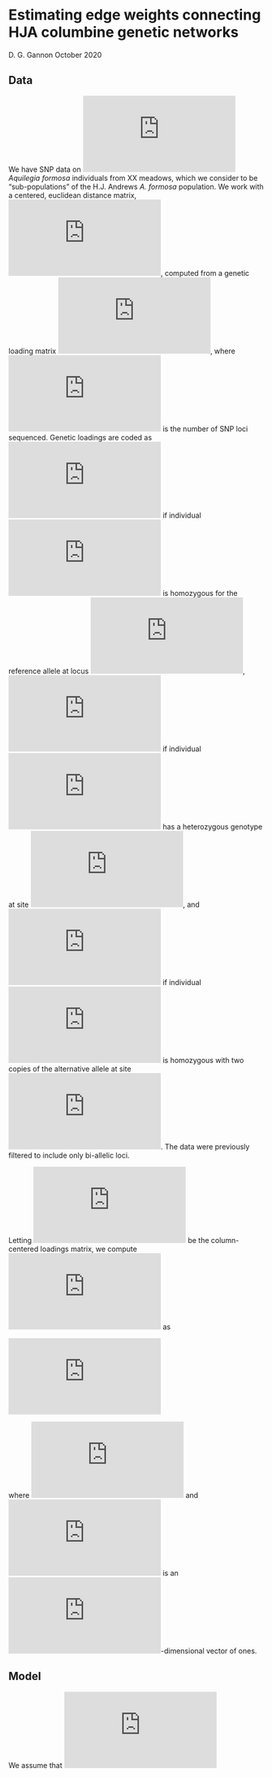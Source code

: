 Estimating edge weights connecting HJA columbine genetic networks
================
D. G. Gannon
October 2020

## Data

We have SNP data on
![n=192](https://latex.codecogs.com/png.latex?n%3D192 "n=192")
*Aquilegia formosa* individuals from XX meadows, which we consider to be
“sub-populations” of the H.J. Andrews *A. formosa* population. We work
with a centered, euclidean distance matrix, ![{\\bf D}\_{(n\\times
n)}](https://latex.codecogs.com/png.latex?%7B%5Cbf%20D%7D_%7B%28n%5Ctimes%20n%29%7D
"{\\bf D}_{(n\\times n)}"), computed from a genetic loading matrix
![{\\bf L}\_{(n\\times
\\ell)}](https://latex.codecogs.com/png.latex?%7B%5Cbf%20L%7D_%7B%28n%5Ctimes%20%5Cell%29%7D
"{\\bf L}_{(n\\times \\ell)}"), where
![\\ell](https://latex.codecogs.com/png.latex?%5Cell "\\ell") is the
number of SNP loci sequenced. Genetic loadings are coded as ![{\\bf
L}\_{ik}
= 0](https://latex.codecogs.com/png.latex?%7B%5Cbf%20L%7D_%7Bik%7D%20%3D%200
"{\\bf L}_{ik} = 0") if individual
![i](https://latex.codecogs.com/png.latex?i "i") is homozygous for the
reference allele at locus ![k](https://latex.codecogs.com/png.latex?k
"k"), ![{\\bf
L}\_{ik}=1](https://latex.codecogs.com/png.latex?%7B%5Cbf%20L%7D_%7Bik%7D%3D1
"{\\bf L}_{ik}=1") if individual
![i](https://latex.codecogs.com/png.latex?i "i") has a heterozygous
genotype at site ![k](https://latex.codecogs.com/png.latex?k "k"), and
![{\\bf
L}\_{ik}=2](https://latex.codecogs.com/png.latex?%7B%5Cbf%20L%7D_%7Bik%7D%3D2
"{\\bf L}_{ik}=2") if individual
![i](https://latex.codecogs.com/png.latex?i "i") is homozygous with two
copies of the alternative allele at site
![k](https://latex.codecogs.com/png.latex?k "k"). The data were
previously filtered to include only bi-allelic loci.

Letting ![\\tilde{\\bf
L}](https://latex.codecogs.com/png.latex?%5Ctilde%7B%5Cbf%20L%7D
"\\tilde{\\bf L}") be the column-centered loadings matrix, we compute
![{\\bf D}](https://latex.codecogs.com/png.latex?%7B%5Cbf%20D%7D
"{\\bf D}") as

  
![&#10;{\\bf D} = \\text{diag}({\\bf G}){\\bf 1}^\\text{T} - 2{\\bf G} +
\\text{diag}({\\bf
G}){\\bf 1}^{\\text{T}},&#10;](https://latex.codecogs.com/png.latex?%0A%7B%5Cbf%20D%7D%20%3D%20%5Ctext%7Bdiag%7D%28%7B%5Cbf%20G%7D%29%7B%5Cbf%201%7D%5E%5Ctext%7BT%7D%20-%202%7B%5Cbf%20G%7D%20%2B%20%5Ctext%7Bdiag%7D%28%7B%5Cbf%20G%7D%29%7B%5Cbf%201%7D%5E%7B%5Ctext%7BT%7D%7D%2C%0A
"
{\\bf D} = \\text{diag}({\\bf G}){\\bf 1}^\\text{T} - 2{\\bf G} + \\text{diag}({\\bf G}){\\bf 1}^{\\text{T}},
")  

where ![{\\bf G} = \\tilde{\\bf L}^\\text{T} \\tilde{\\bf
L}](https://latex.codecogs.com/png.latex?%7B%5Cbf%20G%7D%20%3D%20%5Ctilde%7B%5Cbf%20L%7D%5E%5Ctext%7BT%7D%20%5Ctilde%7B%5Cbf%20L%7D
"{\\bf G} = \\tilde{\\bf L}^\\text{T} \\tilde{\\bf L}") and
![{\\bf 1}](https://latex.codecogs.com/png.latex?%7B%5Cbf%201%7D
"{\\bf 1}") is an ![n](https://latex.codecogs.com/png.latex?n
"n")-dimensional vector of ones.

## Model

We assume that ![{\\bf
D}](https://latex.codecogs.com/png.latex?%7B%5Cbf%20D%7D "{\\bf D}")
